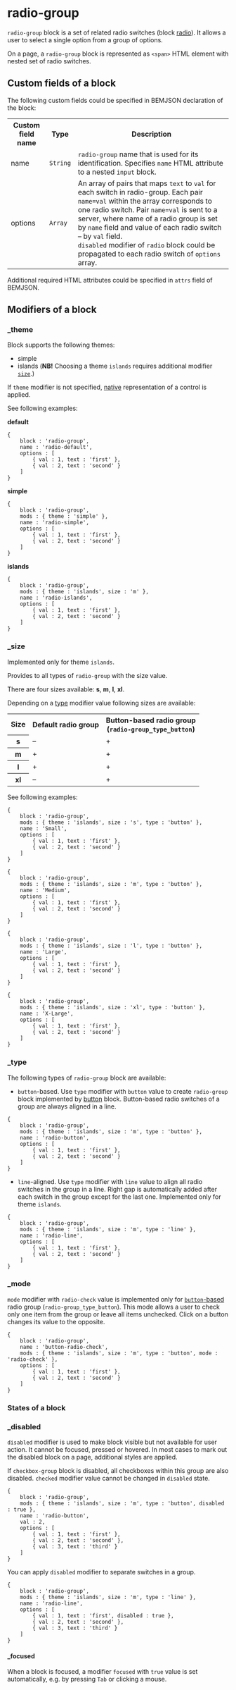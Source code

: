 # radio-group

`radio-group` block is a set of related radio switches (block [radio](../radio/radio.en.md)). It allows a user to select a single option from a group of options.

On a page, a `radio-group` block is represented as `<span>` HTML element with nested set of radio switches.

## Custom fields of a block

The following custom fields could be specified in BEMJSON declaration of the block:

<table>
    <tr>
        <th>Custom field name</th>
        <th>Type</th>
        <th>Description</th>
    </tr>
    <tr>
        <td>name</td>
        <td><code>String</code></td>
        <td><code>radio-group</code> name that is used for its identification. Specifies <code>name</code> HTML attribute to a nested <code>input</code> block.</td>
    </tr>
    <tr>
        <td>options</td>
        <td><code>Array</code></td>
        <td>An array of pairs that maps <code>text</code> to <code>val</code> for each switch in radio-group. Each pair <code>name=val</code> within the array corresponds to one radio switch. Pair <code>name=val</code> is sent to a server, where name of a radio group is set by <code>name</code> field and value of each radio switch – by <code>val</code> field.
            <br><code>disabled</code> modifier of <code>radio</code> block could be propagated to each radio switch of <code>options</code> array.</td>
    </tr>
</table>

Additional required HTML attributes could be specified in `attrs` field of BEMJSON.

## Modifiers of a block

### _theme

Block supports the following themes:

 * simple
 * islands (**NB!** Choosing a theme `islands` requires additional modifier [`size`](#size).)

If `theme` modifier is not specified, [native](#native) representation of a control is applied.

See following examples:

<a name="native"></a>
**default**

```bemjson
{
    block : 'radio-group',
    name : 'radio-default',
    options : [
        { val : 1, text : 'first' },
        { val : 2, text : 'second' }
    ]
}
```

**simple**

```bemjson
{
    block : 'radio-group',
    mods : { theme : 'simple' },
    name : 'radio-simple',
    options : [
        { val : 1, text : 'first' },
        { val : 2, text : 'second' }
    ]
}
```

**islands**

```bemjson
{
    block : 'radio-group',
    mods : { theme : 'islands', size : 'm' },
    name : 'radio-islands',
    options : [
        { val : 1, text : 'first' },
        { val : 2, text : 'second' }
    ]
}
```

<a name="size"></a>
### _size

Implemented only for theme `islands`.

Provides to all types of `radio-group` with the size value.

There are four sizes available: **s**, **m**, **l**, **xl**.

Depending on a [type](#types) modifier value following sizes are available:

<table>
    <tr>
        <th>Size</th>
        <th>Default radio group</th>
        <th>Button-based radio group
            <br>(<code>radio-group_type_button</code>)</th>
    </tr>
    <tr>
        <th>s</th>
        <td>–</td>
        <td>+</td>
    </tr>
    <tr>
        <th>m</th>
        <td>+</td>
        <td>+</td>
    </tr>
    <tr>
        <th>l</th>
        <td>+</td>
        <td>+</td>
    </tr>
    <tr>
        <th>xl</th>
        <td>–</td>
        <td>+</td>
</table>

See following examples:


```bemjson
{
    block : 'radio-group',
    mods : { theme : 'islands', size : 's', type : 'button' },
    name : 'Small',
    options : [
        { val : 1, text : 'first' },
        { val : 2, text : 'second' }
    ]
}
```

```bemjson
{
    block : 'radio-group',
    mods : { theme : 'islands', size : 'm', type : 'button' },
    name : 'Medium',
    options : [
        { val : 1, text : 'first' },
        { val : 2, text : 'second' }
    ]
}
```

```bemjson
{
    block : 'radio-group',
    mods : { theme : 'islands', size : 'l', type : 'button' },
    name : 'Large',
    options : [
        { val : 1, text : 'first' },
        { val : 2, text : 'second' }
    ]
}
```

```bemjson
{
    block : 'radio-group',
    mods : { theme : 'islands', size : 'xl', type : 'button' },
    name : 'X-Large',
    options : [
        { val : 1, text : 'first' },
        { val : 2, text : 'second' }
    ]
}
```

<a name="types"></a>
### _type

The following types of `radio-group` block are available:

* `button`-based. Use `type` modifier with `button` value to create `radio-group` block implemented by [button](..button/button.en.md) block. Button-based radio switches of a group are always aligned in a line.

```bemjson
{
    block : 'radio-group',
    mods : { theme : 'islands', size : 'm', type : 'button' },
    name : 'radio-button',
    options : [
        { val : 1, text : 'first' },
        { val : 2, text : 'second' }
    ]
}
```

* `line`-aligned. Use `type` modifier with `line` value to align all radio switches in the group in a line. Right gap is automatically added after each switch in the group except for the last one. Implemented only for theme `islands`.

```bemjson
{
    block : 'radio-group',
    mods : { theme : 'islands', size : 'm', type : 'line' },
    name : 'radio-line',
    options : [
        { val : 1, text : 'first' },
        { val : 2, text : 'second' }
    ]
}
```

### _mode

`mode` modifier with `radio-check` value is implemented only for [`button`-based](#types) radio group (`radio-group_type_button`). This mode allows a user to check only one item from the group or leave all items unchecked. Click on a button changes its value to the opposite.

```bemjson
{
    block : 'radio-group',
    name : 'button-radio-check',
    mods : { theme : 'islands', size : 'm', type : 'button', mode : 'radio-check' },
    options : [
        { val : 1, text : 'first' },
        { val : 2, text : 'second' }
    ]
}
```

### States of a block

### _disabled

`disabled` modifier is used to make block visible but not available for user action. It cannot be focused, pressed or hovered. In most cases to mark out the disabled block on a page, additional styles are applied.

If `checkbox-group` block is disabled, all checkboxes within this group are also disabled. `checked` modifier value cannot be changed in `disabled` state.

```bemjson
{
    block : 'radio-group',
    mods : { theme : 'islands', size : 'm', type : 'button', disabled : true },
    name : 'radio-button',
    val : 2,
    options : [
        { val : 1, text : 'first' },
        { val : 2, text : 'second' },
        { val : 3, text : 'third' }
    ]
}
```
You can apply `disabled` modifier to separate switches in a group.

```bemjson
{
    block : 'radio-group',
    mods : { theme : 'islands', size : 'm', type : 'line' },
    name : 'radio-line',
    options : [
        { val : 1, text : 'first', disabled : true },
        { val : 2, text : 'second' },
        { val : 3, text : 'third' }
    ]
}
```

#### _focused

When a block is focused, a modifier `focused` with `true` value is set automatically, e.g. by pressing `Tab` or clicking a mouse.
